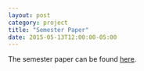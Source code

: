```yaml
---
layout: post
category: project
title: "Semester Paper"
date: 2015-05-13T12:00:00-05:00
---
```


The semester paper can be found
[here]({{site.baseurl}}/assets/papers/semester-paper.pdf).